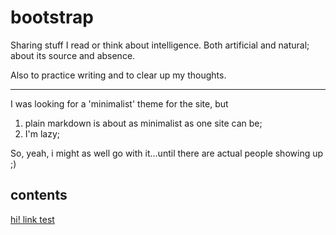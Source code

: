 # bootstrap

Sharing stuff I read or think about intelligence. Both artificial and natural; about its source and absence.

Also to practice writing and to clear up my thoughts.

---

I was looking for a 'minimalist' theme for the site, but 

1. plain markdown is about as minimalist as one site can be;
2. I'm lazy;

So, yeah, i might as well go with it...until there are actual people showing up ;)

## contents 

[hi! link test](https://kevinyyeh.github.io/hi.html)
